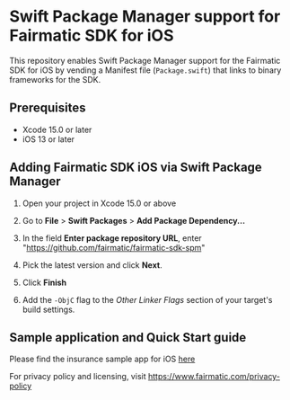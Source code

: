 # Swift Package Manager support for Fairmatic SDK for iOS
This repository enables Swift Package Manager support for the Fairmatic SDK for iOS by vending a Manifest file (`Package.swift`) that links to binary frameworks for the SDK.

## Prerequisites

* Xcode 15.0 or later
* iOS 13 or later

## Adding Fairmatic SDK iOS via Swift Package Manager

1. Open your project in Xcode 15.0 or above

2. Go to **File** > **Swift Packages** > **Add Package Dependency...**

3. In the field **Enter package repository URL**, enter "https://github.com/fairmatic/fairmatic-sdk-spm"

4. Pick the latest version and click **Next**.

5. Click **Finish**

6. Add the `-ObjC` flag to the *Other Linker Flags* section of your target's build settings.

## Sample application and Quick Start guide
Please find the insurance sample app for iOS [here](https://github.com/fairmatic/fmsdk-insurance-sample-ios)

For privacy policy and licensing, visit https://www.fairmatic.com/privacy-policy
